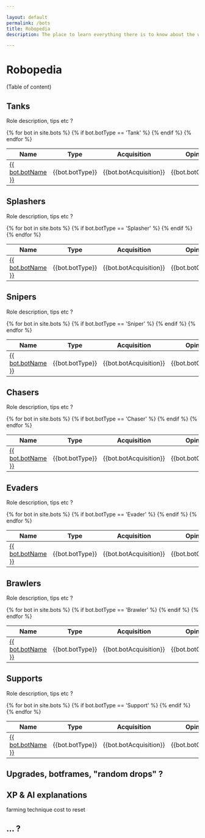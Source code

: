 ```yaml
---

layout: default
permalink: /bots
title: Robopedia
description: The place to learn everything there is to know about the wonderful bots you can encounter and build in Botworld Adventure!

---
```


# Robopedia


(Table of content)

## Tanks

Role description, tips etc ?

<table>
  <thead>
    <tr>
      <th>Name</th>
      <th>Type</th>
      <th>Acquisition</th>
      <th>Opinion</th>
    </tr>
  </thead>
  <tbody>
    {% for bot in site.bots %}
	    {% if bot.botType == 'Tank' %}
		  <tr>
		      <td class="rarity_{{bot.botRarity}}"><a href="{{ site.baseurl }}{{ bot.url }}"> {{ bot.botName }} </a></td>
		      <td>{{bot.botType}}</td>
		      <td>{{bot.botAcquisition}}</td>
		      <td>{{bot.botOpinion}}</td>
		    </tr>
		{% endif %}
    {% endfor %}
  </tbody>
</table>

## Splashers

Role description, tips etc ?

<table>
  <thead>
    <tr>
      <th>Name</th>
      <th>Type</th>
      <th>Acquisition</th>
      <th>Opinion</th>
    </tr>
  </thead>
  <tbody>
    {% for bot in site.bots %}
	    {% if bot.botType == 'Splasher' %}
		  <tr>
		      <td class="rarity_{{bot.botRarity}}"><a href="{{ site.baseurl }}{{ bot.url }}"> {{ bot.botName }} </a></td>
		      <td>{{bot.botType}}</td>
		      <td>{{bot.botAcquisition}}</td>
		      <td>{{bot.botOpinion}}</td>
		    </tr>
		{% endif %}
    {% endfor %}
  </tbody>
</table>

## Snipers

Role description, tips etc ?

<table>
  <thead>
    <tr>
      <th>Name</th>
      <th>Type</th>
      <th>Acquisition</th>
      <th>Opinion</th>
    </tr>
  </thead>
  <tbody>
    {% for bot in site.bots %}
	    {% if bot.botType == 'Sniper' %}
		  <tr>
		      <td class="rarity_{{bot.botRarity}}"><a href="{{ site.baseurl }}{{ bot.url }}"> {{ bot.botName }} </a></td>
		      <td>{{bot.botType}}</td>
		      <td>{{bot.botAcquisition}}</td>
		      <td>{{bot.botOpinion}}</td>
		    </tr>
		{% endif %}
    {% endfor %}
  </tbody>
</table>

## Chasers

Role description, tips etc ?

<table>
  <thead>
    <tr>
      <th>Name</th>
      <th>Type</th>
      <th>Acquisition</th>
      <th>Opinion</th>
    </tr>
  </thead>
  <tbody>
    {% for bot in site.bots %}
	    {% if bot.botType == 'Chaser' %}
		  <tr>
		      <td class="rarity_{{bot.botRarity}}"><a href="{{ site.baseurl }}{{ bot.url }}"> {{ bot.botName }} </a></td>
		      <td>{{bot.botType}}</td>
		      <td>{{bot.botAcquisition}}</td>
		      <td>{{bot.botOpinion}}</td>
		    </tr>
		{% endif %}
    {% endfor %}
  </tbody>
</table>

## Evaders

Role description, tips etc ?

<table>
  <thead>
    <tr>
      <th>Name</th>
      <th>Type</th>
      <th>Acquisition</th>
      <th>Opinion</th>
    </tr>
  </thead>
  <tbody>
    {% for bot in site.bots %}
	    {% if bot.botType == 'Evader' %}
		  <tr>
		      <td class="rarity_{{bot.botRarity}}"><a href="{{ site.baseurl }}{{ bot.url }}"> {{ bot.botName }} </a></td>
		      <td>{{bot.botType}}</td>
		      <td>{{bot.botAcquisition}}</td>
		      <td>{{bot.botOpinion}}</td>
		    </tr>
		{% endif %}
    {% endfor %}
  </tbody>
</table>

## Brawlers

Role description, tips etc ?

<table>
  <thead>
    <tr>
      <th>Name</th>
      <th>Type</th>
      <th>Acquisition</th>
      <th>Opinion</th>
    </tr>
  </thead>
  <tbody>
    {% for bot in site.bots %}
	    {% if bot.botType == 'Brawler' %}
		  <tr>
		      <td class="rarity_{{bot.botRarity}}"><a href="{{ site.baseurl }}{{ bot.url }}"> {{ bot.botName }} </a></td>
		      <td>{{bot.botType}}</td>
		      <td>{{bot.botAcquisition}}</td>
		      <td>{{bot.botOpinion}}</td>
		    </tr>
		{% endif %}
    {% endfor %}
  </tbody>
</table>

## Supports

Role description, tips etc ?

<table>
  <thead>
    <tr>
      <th>Name</th>
      <th>Type</th>
      <th>Acquisition</th>
      <th>Opinion</th>
    </tr>
  </thead>
  <tbody>
    {% for bot in site.bots %}
	    {% if bot.botType == 'Support' %}
		  <tr>
		      <td class="rarity_{{bot.botRarity}}"><a href="{{ site.baseurl }}{{ bot.url }}"> {{ bot.botName }} </a></td>
		      <td>{{bot.botType}}</td>
		      <td>{{bot.botAcquisition}}</td>
		      <td>{{bot.botOpinion}}</td>
		    </tr>
		{% endif %}
    {% endfor %}
  </tbody>
</table>

## Upgrades, botframes, "random drops" ?

## XP & AI explanations

farming technique
cost to reset

## ... ?



